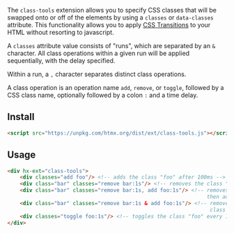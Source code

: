 
The `class-tools` extension  allows you to specify CSS classes that will be swapped onto or off of the elements by using
a `classes` or `data-classes` attribute.  This functionality allows you to apply
[CSS Transitions](https://developer.mozilla.org/en-US/docs/Web/CSS/CSS_Transitions/Using_CSS_transitions)
to your HTML without resorting to javascript.

A `classes` attribute value consists of "runs", which are separated by an `&` character.  All
class operations within a given run will be applied sequentially, with the delay specified.

Within a run, a `,` character separates distinct class operations.

A class operation is an operation name `add`, `remove`, or `toggle`, followed by a CSS class name,
optionally followed by a colon `:` and a time delay.

## Install

```html
<script src="https://unpkg.com/htmx.org/dist/ext/class-tools.js"></script>
```

## Usage

```html
<div hx-ext="class-tools">
    <div classes="add foo"/> <!-- adds the class "foo" after 100ms -->
    <div class="bar" classes="remove bar:1s"/> <!-- removes the class "bar" after 1s -->
    <div class="bar" classes="remove bar:1s, add foo:1s"/> <!-- removes the class "bar" after 1s
                                                                then adds the class "foo" 1s after that -->
    <div class="bar" classes="remove bar:1s & add foo:1s"/> <!-- removes the class "bar" and adds
                                                                 class "foo" after 1s  -->
    <div classes="toggle foo:1s"/> <!-- toggles the class "foo" every 1s -->
</div>
```
